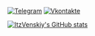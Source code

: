 [![Telegram](https://img.shields.io/badge/-Telegram-090909?style=for-the-badge&logo=telegram&logoColor=27A0D9)](https://t.me/itzvenskiy)
[![Vkontakte](https://img.shields.io/badge/-Vkontakte-090909?style=for-the-badge&logo=Vk&logoColor=4F7DB3)](https://vk.com/itzvenskiy)
 
[![ItzVenskiy's GitHub stats](https://github-readme-stats.vercel.app/api?username=itzvenskiy&theme=dark&show_icons=true&hide_border=true&disable_animations=true&hide=prs,issues)](https://github.com/anuraghazra/github-readme-stats)  

